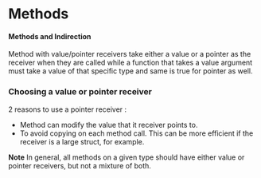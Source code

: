 # Methods

#### Methods and Indirection

Method with value/pointer receivers take either a value or a pointer as the receiver when they are called while a function that takes a value argument must take a value of that specific type and same is true for pointer as well.


### Choosing a value or pointer receiver

2 reasons to use a pointer receiver : 
* Method can modify the value that it receiver points to.
* To avoid copying on each method call. This can be more efficient if the receiver is a large struct, for example.

**Note** In general, all methods on a given type should have either value or pointer receivers, but not a mixture of both.